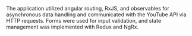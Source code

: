 The application utilized angular routing, RxJS, and observables for asynchronous data handling and communicated with the YouTube API via HTTP requests. Forms were used for input validation, and state management was implemented with Redux and NgRx.
